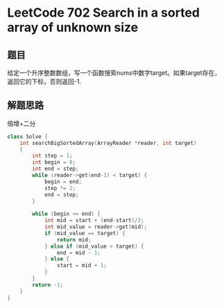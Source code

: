 # LeetCode 702 Search in a sorted array of unknown size

## 题目

给定一个升序整数数组，写一个函数搜索nums中数字target。如果target存在，返回它的下标，否则返回-1.

## 解题思路

倍增+二分

```c++
class Solve {
    int searchBigSortedArray(ArrayReader *reader, int target)
    {
        int step = 1;
        int begin = 0;
        int end = step;
        while (reader->get(end-1) < target) {
            begin = end;
            step *= 2;
            end = step;
        }
        
        while (begin <= end) {
            int mid = start + (end-start)/2;
            int mid_value = reader->get(mid);
            if (mid_value == target) {
                return mid;
            } else if (mid_value > target) {
                end = mid - 1;
            } else {
                start = mid + 1;
            }
        }
        return -1;
    }
}
```
